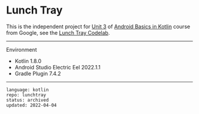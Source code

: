 # Lunch Tray

This is the independent project for [Unit 3] of [Android Basics in Kotlin] course from Google, see the [Lunch Tray Codelab].

[Android Basics in Kotlin]: https://developer.android.com/courses/android-basics-kotlin/course
[Unit 3]: https://developer.android.com/courses/android-basics-kotlin/unit-3
[Lunch Tray Codelab]: https://developer.android.com/codelabs/basic-android-kotlin-training-project-lemonade

---

Environment

- Kotlin 1.8.0
- Android Studio Electric Eel 2022.1.1
- Gradle Plugin 7.4.2

---

```
language: kotlin
repo: lunchtray
status: archived
updated: 2022-04-04
```
